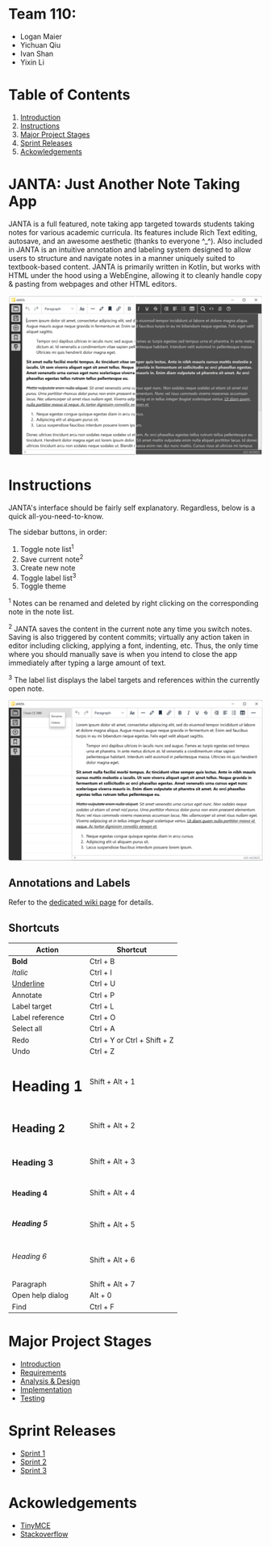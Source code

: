 # Team 110:
- Logan Maier
- Yichuan Qiu
- Ivan Shan
- Yixin Li

# Table of Contents

1. [Introduction](#int)
2. [Instructions](#ins)
3. [Major Project Stages](#maj)
4. [Sprint Releases](#spr)
5. [Ackowledgements](#ack)

# JANTA: Just Another Note Taking App<a name="int"/>

JANTA is a full featured, note taking app targeted towards students taking notes for various academic curricula. Its features include Rich Text editing, autosave, and an awesome aesthetic (thanks to everyone ^_^). Also included in JANTA is an intuitive annotation and labeling system designed to allow users to structure and navigate notes in a manner uniquely suited to textbook-based content. JANTA is primarily written in Kotlin, but works with HTML under the hood using a WebEngine, allowing it to cleanly handle copy & pasting from webpages and other HTML editors.

<img src="Images/sc_joined.jpg" width="600"/>

# Instructions<a name="ins"/>

JANTA's interface should be fairly self explanatory. Regardless, below is a quick all-you-need-to-know.

The sidebar buttons, in order:

1. Toggle note list<sup>1</sup>
2. Save current note<sup>2</sup>
3. Create new note
4. Toggle label list<sup>3</sup>
5. Toggle theme

<sup>1</sup> Notes can be renamed and deleted by right clicking on the corresponding note in the note list.

<sup>2</sup> JANTA saves the content in the current note any time you switch notes. Saving is also triggered by content commits; virtually any action taken in editor including clicking, applying a font, indenting, etc. Thus, the only time where you should manually save is when you intend to close the app immediately after typing a large amount of text.

<sup>3</sup> The label list displays the label targets and references within the currently open note.

<img src="Images/sc_expanded.png" width="600"/>

## Annotations and Labels

Refer to the [dedicated wiki page](https://git.uwaterloo.ca/y2679li/cs398-project/-/wikis/Annotations-and-Labels) for details.

## Shortcuts

| Action | Shortcut |
| ---      | ---      |
| **Bold** | Ctrl + B |
| *Italic* | Ctrl + I |
| <ins>Underline</ins> | Ctrl + U |
| Annotate | Ctrl + P |
| Label target | Ctrl + L |
| Label reference | Ctrl + O |
| Select all | Ctrl + A |
| Redo | Ctrl + Y or Ctrl + Shift + Z |
| Undo | Ctrl + Z |
| <h1>Heading 1</h1> | Shift + Alt + 1 |
| <h2>Heading 2</h2> | Shift + Alt + 2 |
| <h3>Heading 3</h3> | Shift + Alt + 3 |
| <h4>Heading 4</h4> | Shift + Alt + 4 |
| <h5>Heading 5</h5> | Shift + Alt + 5 |
| <h6>Heading 6</h6> | Shift + Alt + 6 |
| Paragraph | Shift + Alt + 7 |
| Open help dialog | Alt + 0 |
| Find | Ctrl + F |

# Major Project Stages<a name="maj"/>

- [Introduction](https://gitlab.uwaterloo.ca/y2679li/cs398-project/-/wikis/Introduction)
- [Requirements](https://gitlab.uwaterloo.ca/y2679li/cs398-project/-/wikis/Requirements)
- [Analysis & Design](https://gitlab.uwaterloo.ca/y2679li/cs398-project/-/wikis/Analysis-&-Design)
- [Implementation](https://gitlab.uwaterloo.ca/y2679li/cs398-project/-/wikis/Implementation)
- [Testing](https://gitlab.uwaterloo.ca/y2679li/cs398-project/-/wikis/Testing)

# Sprint Releases<a name="spr"/>

- [Sprint 1](https://gitlab.uwaterloo.ca/y2679li/cs398-project/-/wikis/Sprint-1)
- [Sprint 2](https://gitlab.uwaterloo.ca/y2679li/cs398-project/-/wikis/Sprint-2)
- [Sprint 3](https://gitlab.uwaterloo.ca/y2679li/cs398-project/-/wikis/Sprint-3)

# Ackowledgements<a name="ack"/>

- [TinyMCE](https://github.com/tinymce/tinymce)
- [Stackoverflow](https://stackoverflow.com/)
